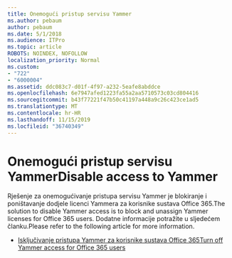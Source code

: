 ```yaml
---
title: Onemogući pristup servisu Yammer
ms.author: pebaum
author: pebaum
ms.date: 5/1/2018
ms.audience: ITPro
ms.topic: article
ROBOTS: NOINDEX, NOFOLLOW
localization_priority: Normal
ms.custom:
- "722"
- "6000004"
ms.assetid: ddc083c7-d01f-4f97-a232-5eafe8abddce
ms.openlocfilehash: 6e7947afed1223fa55a2aa5710573c03cd804416
ms.sourcegitcommit: b43f77221f47b50c41197a448a9c26c423ce1ad5
ms.translationtype: MT
ms.contentlocale: hr-HR
ms.lasthandoff: 11/15/2019
ms.locfileid: "36740349"
---
```

# <a name="disable-access-to-yammer"></a><span data-ttu-id="d8fb6-102">Onemogući pristup servisu Yammer</span><span class="sxs-lookup"><span data-stu-id="d8fb6-102">Disable access to Yammer</span></span>

<span data-ttu-id="d8fb6-103">Rješenje za onemogućivanje pristupa servisu Yammer je blokiranje i poništavanje dodjele licenci Yammera za korisnike sustava Office 365.</span><span class="sxs-lookup"><span data-stu-id="d8fb6-103">The solution to disable Yammer access is to block and unassign Yammer licenses for Office 365 users.</span></span> <span data-ttu-id="d8fb6-104">Dodatne informacije potražite u sljedećem članku.</span><span class="sxs-lookup"><span data-stu-id="d8fb6-104">Please refer to the following article for more information.</span></span>
  
- [<span data-ttu-id="d8fb6-105">Isključivanje pristupa Yammer za korisnike sustava Office 365</span><span class="sxs-lookup"><span data-stu-id="d8fb6-105">Turn off Yammer access for Office 365 users</span></span>](https://docs.microsoft.com/yammer/manage-yammer-users/turn-off-user-access)
